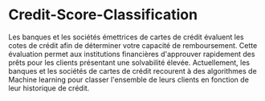 # Credit-Score-Classification
Les banques et les sociétés émettrices de cartes de crédit évaluent les cotes de crédit afin de déterminer votre capacité de remboursement. Cette évaluation permet aux institutions financières d'approuver rapidement des prêts pour les clients présentant une solvabilité élevée. Actuellement, les banques et les sociétés de cartes de crédit recourent à des algorithmes de Machine learning pour classer l'ensemble de leurs clients en fonction de leur historique de crédit.
